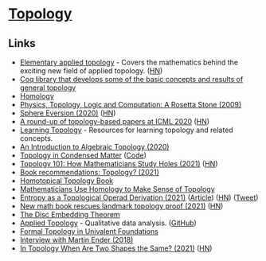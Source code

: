 # [Topology](https://en.wikipedia.org/wiki/Topology)

## Links

- [Elementary applied topology](https://www.math.upenn.edu/~ghrist/notes.html) - Covers the mathematics behind the exciting new field of applied topology. ([HN](https://news.ycombinator.com/item?id=19494562))
- [Coq library that develops some of the basic concepts and results of general topology](https://github.com/coq-community/topology)
- [Homology](https://www.tungsteno.io/post/exp-homology/)
- [Physics, Topology, Logic and Computation: A Rosetta Stone (2009)](http://math.ucr.edu/home/baez/rosetta.pdf)
- [Sphere Eversion (2020)](https://rreusser.github.io/explorations/sphere-eversion/) ([HN](https://news.ycombinator.com/item?id=23722275))
- [A round-up of topology-based papers at ICML 2020](https://bastian.rieck.me/blog/posts/2020/icml_topology_roundup/) ([HN](https://news.ycombinator.com/item?id=24350436))
- [Learning Topology](https://github.com/prathyvsh/learning-topology) - Resources for learning topology and related concepts.
- [An Introduction to Algebraic Topology (2020)](https://www.youtube.com/watch?v=2R4jvKGwKoE)
- [Topology in Condensed Matter](https://topocondmat.org/) ([Code](https://github.com/topocm/topocm_content))
- [Topology 101: How Mathematicians Study Holes (2021)](https://www.quantamagazine.org/topology-101-how-mathematicians-study-holes-20210126/) ([HN](https://news.ycombinator.com/item?id=25928221))
- [Book recommendations: Topology? (2021)](https://www.reddit.com/r/math/comments/mihme1/book_recommendations_topology/)
- [Homotopical Topology Book](https://www.springer.com/gp/book/9783319234878)
- [Mathematicians Use Homology to Make Sense of Topology](https://www.quantamagazine.org/how-mathematicians-use-homology-to-make-sense-of-topology-20210511/)
- [Entropy as a Topological Operad Derivation (2021)](https://arxiv.org/abs/2107.09581) ([Article](https://www.math3ma.com/blog/entropy-algebra-topology)) ([HN](https://news.ycombinator.com/item?id=27917098)) ([Tweet](https://twitter.com/math3ma/status/1417835346792964096))
- [New math book rescues landmark topology proof (2021)](https://www.quantamagazine.org/new-math-book-rescues-landmark-topology-proof-20210909/) ([HN](https://news.ycombinator.com/item?id=28471159))
- [The Disc Embedding Theorem](https://global.oup.com/academic/product/the-disc-embedding-theorem-9780198841319)
- [Applied Topology](http://appliedtopology.org/) - Qualitative data analysis. ([GitHub](https://github.com/appliedtopology))
- [Formal Topology in Univalent Foundations](https://github.com/ayberkt/formal-topology-in-UF)
- [Interview with Martin Ender (2018)](https://esoteric.codes/blog/martin-ender)
- [In Topology When Are Two Shapes the Same? (2021)](https://www.quantamagazine.org/in-topology-when-are-two-shapes-the-same-20210928/) ([HN](https://news.ycombinator.com/item?id=28735883))
